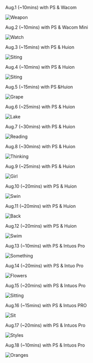 Aug.1 (~10mins) with PS & Wacom

![Weapon](1.jpg)

Aug.2 (~10mins) with PS & Wacom Mini

![Watch](2.jpg)

Aug.3 (~15mins) with PS & Huion

![Siting](3.jpg)

Aug.4 (~10mins) with PS & Huion

![Siting](4.jpg)

Aug.5 (~15mins) with PS &Huion

![Grape](5.jpg)

Aug.6 (~25mins) with PS & Huion

![Lake](6.jpg)

Aug.7 (~30mins) with PS & Huion

![Reading](7.jpg)

Aug.8 (~30mins) with PS & Huion

![Thinking](8.jpg)

Aug.9 (~25mins) with PS & Huion

![Girl](9.jpg)

Aug.10 (~20mins) with PS & Huion

![Swin](10.jpg)

Aug.11 (~20mins) with PS & Huion

![Back](11.jpg)

Aug.12 (~20mins) with PS & Huion

![Swim](12.jpg)

Aug.13 (~10mins) with PS & Intuos Pro

![Something](13.jpg)

Aug.14 (~20mins) with PS & Intuo Pro

![Flowers](14.jpg)

Aug.15 (~20mins) with PS & Intuos Pro

![Sitting](15.jpg)

Aug.16 (~15mins) with PS & Intuos PRO

![Sit](16.jpg)

Aug.17 (~20mins) with PS & Intuos Pro

![Styles](17.jpg)

Aug.18 (~10mins) with PS & Intuos Pro

![Oranges](18.jpg)

